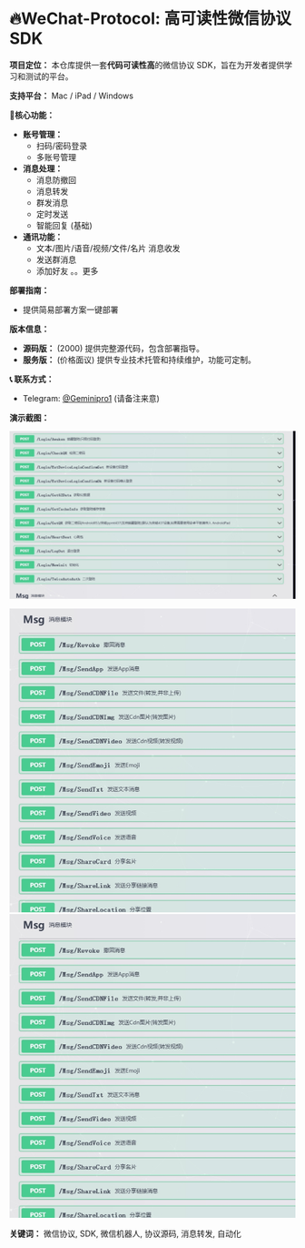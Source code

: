 # 🔥WeChat-Protocol: 高可读性微信协议 SDK

**项目定位：**  本仓库提供一套**代码可读性高**的微信协议 SDK，旨在为开发者提供学习和测试的平台。

**支持平台：** Mac  / iPad / Windows

**📱核心功能：**

* **账号管理：**
    * 扫码/密码登录
    * 多账号管理
* **消息处理：**
    * 消息防撤回
    * 消息转发
    * 群发消息
    * 定时发送
    * 智能回复 (基础)
* **通讯功能：**
    * 文本/图片/语音/视频/文件/名片 消息收发
    * 发送群消息
    * 添加好友
。。更多

**部署指南：**

* 提供简易部署方案一键部署

**版本信息：**

* **源码版：** (2000)  提供完整源代码，包含部署指导。
* **服务版：** (价格面议)  提供专业技术托管和持续维护，功能可定制。
 
**📞 联系方式：**

* Telegram: [@Geminipro1](https://t.me/Geminipro1)  (请备注来意)

**演示截图：**

![登录界面演示](./1.png)

![消息发送演示](./2.png)
![其余功能演示](./2.png)

**关键词：** 微信协议, SDK, 微信机器人, 协议源码, 消息转发, 自动化
